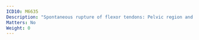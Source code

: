 ```yaml
---
ICD10: M6635
Description: "Spontaneous rupture of flexor tendons: Pelvic region and thigh"
Matters: No
Weight: 0
---
```


